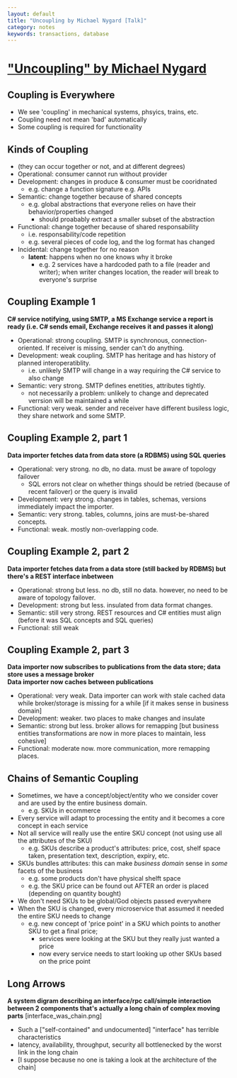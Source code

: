 ```yaml
---
layout: default
title: "Uncoupling by Michael Nygard [Talk]"
category: notes
keywords: transactions, database
---
```


# ["Uncoupling" by Michael Nygard](https://www.youtube.com/watch?v=esm-1QXtA2Q)

## Coupling is Everywhere
- We see 'coupling' in mechanical systems, phsyics, trains, etc.
- Coupling need not mean 'bad' automatically
- Some coupling is required for functionality

## Kinds of Coupling
- (they can occur together or not, and at different degrees)
- Operational: consumer cannot run without provider
- Development: changes in produce & consumer must be cooridnated
    - e.g. change a function signature e.g. APIs
- Semantic: change together because of shared concepts
    - e.g. global abstractions that everyone relies on have their behavior/properties changed
        - should proabably extract a smaller subset of the abstraction
- Functional: change together because of shared responsability
    - i.e. responsability/code repetition 
    - e.g. several pieces of code log, and the log format has changed
- Incidental: change together for no reason 
    - **latent**: happens when no one knows why it broke
        - e.g. 2 services have a hardcoded path to a file (reader and writer); when writer changes location, the reader will break to everyone's surprise

## Coupling Example 1
**C# service notifying, using SMTP, a MS Exchange service a report is ready (i.e. C# sends email, Exchange receives it and passes it along)**  
- Operational: strong coupling. SMTP is synchronous, connection-oriented. If receiver is missing, sender can't do anything.
- Development: weak coupling. SMTP has heritage and has history of planned interoperatiblity.
    - i.e. unlikely SMTP will change in a way requiring the C# service to also change
- Semantic: very strong. SMTP defines enetities, attributes tightly.
    - not necessarily a problem: unlikely to change and deprecated verrsion will be maintained a while
- Functional: very weak. sender and receiver have different busiless logic, they share network and some SMTP.


## Coupling Example 2, part 1
**Data importer fetches data from data store (a RDBMS) using SQL queries**  
- Operational: very strong. no db, no data. must be aware of topology failover
    - SQL errors not clear on whether things should be retried (because of recent failover) or the query is invalid
- Development: very strong. changes in tables, schemas, versions immediately impact the importer.
- Semantic: very strong. tables, columns, joins are must-be-shared concepts.
- Functional: weak. mostly non-overlapping code.


## Coupling Example 2, part 2 
**Data importer fetches data from a data store (still backed by RDBMS) but there's a REST interface inbetween**  
- Operational: strong but less. no db, still no data. however, no need to be aware of topology failover.
- Development: strong but less. insulated from data format changes.
- Semantic: still very strong. REST resources and C# entities must align (before it was SQL concepts and SQL queries)
- Functional: still weak


## Coupling Example 2, part 3 
**Data importer now subscribes to publications from the data store; data store uses a message broker**  
**Data importer now caches between publications**
- Operational: very weak. Data importer can work with stale cached data while broker/storage is missing for a while [if it makes sense in business domain] 
- Development: weaker. two places to make changes and insulate 
- Semantic: strong but less. broker allows for remapping [but business entities transformations are now in more places to maintain, less cohesive]
- Functional: moderate now. more communication, more remapping places.

## Chains of Semantic Coupling 
- Sometimes, we have a concept/object/entity who we consider cover and are used by the entire business domain.
    - e.g. SKUs in ecommerce
- Every service will adapt to processing the entity and it becomes a core concept in each service
- Not all service will really use the entire SKU concept (not using use all the attributes of the SKU)
    - e.g. SKUs describe a product's attributes: price, cost, shelf space taken, presentation text, description, expiry, etc.
- SKUs bundles attributes: this can make *business domain* sense in *some* facets of the business
    - e.g. some products don't have physical shelft space
    - e.g. the SKU price can be found out AFTER an order is placed (depending on quantity bought)
- We don't need SKUs to be global/God objects passed everywhere
- When the SKU is changed, every microservice that assumed it needed the entire SKU needs to change
    - e.g. new concept of 'price point' in a SKU which points to another SKU to get a final price; 
        - services were looking at the SKU but they really just wanted a price
        - now every service needs to start looking up other SKUs based on the price point

## Long Arrows 
**A system digram describing an interface/rpc call/simple interaction between 2 components that's actually a long chain of complex moving parts**
[interface_was_chain.png]
- Such a ["self-contained" and undocumented] "interface" has terrible characteristics
- latency, availability, throughput, security all bottlenecked by the worst link in the long chain
- [I suppose because no one is taking a look at the architecture of the chain]

